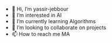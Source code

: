 - 👋 Hi, I’m yassir-jebbour
- 👀 I’m interested in AI
- 🌱 I’m currently learning Algorithms
- 💞️ I’m looking to collaborate on projects
- 📫 How to reach me MA

<!---
yassirjebbour10/yassirjebbour10 is a ✨ special ✨ repository because its `README.md` (this file) appears on your GitHub profile.
You can click the Preview link to take a look at your changes.
--->
